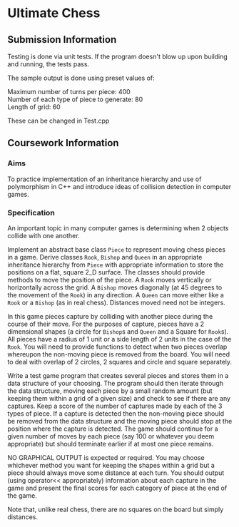# Ultimate Chess

## Submission Information

Testing is done via unit tests. If the program doesn't blow up upon building and running, the tests pass.

The sample output is done using preset values of:

Maximum number of turns per piece: 400  \
Number of each type of piece to generate: 80  \
Length of grid: 60

These can be changed in Test.cpp

## Coursework Information 

### Aims

To practice implementation of an inheritance hierarchy and use of polymorphism in C++ and introduce ideas of collision detection in computer games.

### Specification

An important topic in many computer games is determining when 2 objects collide with one another.

Implement an abstract base class `Piece` to represent moving chess pieces in a game. Derive classes `Rook`, `Bishop` and `Queen` in an appropriate inheritance hierarchy from `Piece` with appropriate information to store the positions on a flat, square 2_D surface. The classes should provide methods to move the position of the piece. A `Rook` moves vertically or horizontally across the grid. A `Bishop` moves diagonally (at 45 degrees to the movement of the `Rook`) in any direction. A `Queen` can move either like a `Rook` or a `Bishop` (as in real chess). Distances moved need not be integers.

In this game pieces capture by colliding with another piece during the course of their move. For the purposes of capture, pieces have a 2 dimensional shapes (a circle for `Bishop`s and `Queen` and a Square for `Rook`s). All pieces have a radius of 1 unit or a side length of 2 units in the case of the `Rook`. You will need to provide functions to detect when two pieces overlap whereupon the non-moving piece is removed from the board. You will need to deal with overlap of 2 circles, 2 squares and circle and square separately.

Write a test game program that creates several pieces and stores them in a data structure of your choosing. The program should then iterate through the data structure, moving each piece by a small random amount (but keeping them within a grid of a given size) and check to see if there are any captures. Keep a score of the number of captures made by each of the 3 types of piece. If a capture is detected then the non-moving piece should be removed from the data structure and the moving piece should stop at the position where the capture is detected. The game should continue for a given number of moves by each piece (say 100 or whatever you deem appropriate) but should terminate earlier if at most one piece remains.

NO GRAPHICAL OUTPUT is expected or required. You may choose whichever method you want for keeping the shapes within a grid but a piece should always move some distance at each turn. You should output (using operator<< appropriately) information about each capture in the game and present the final scores for each category of piece at the end of the game.

Note that, unlike real chess, there are no squares on the board but simply distances.
